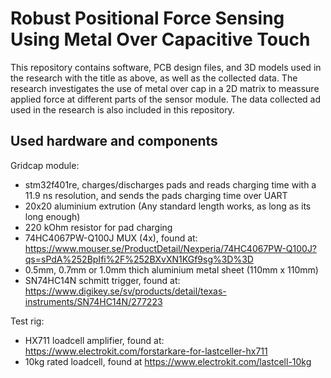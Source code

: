 # Robust Positional Force Sensing Using Metal Over Capacitive Touch

This repository contains software, PCB design files, and 3D models used in the research with the title as above, as well as the collected data. The research investigates the use of metal over cap in a 2D matrix to meassure applied force at different parts of the sensor module. The data collected ad used in the research is also included in this repository.

## Used hardware and components

Gridcap module: 
- stm32f401re, charges/discharges pads and reads charging time with a 11.9 ns resolution, and sends the pads charging time over UART
- 20x20 aluminium extrution (Any standard length works, as long as its long enough)
- 220 kOhm resistor for pad charging
- 74HC4067PW-Q100J MUX (4x), found at: https://www.mouser.se/ProductDetail/Nexperia/74HC4067PW-Q100J?qs=sPdA%252BpIfi%2F%252BXvXN1KGf9sg%3D%3D
- 0.5mm, 0.7mm or 1.0mm thich aluminium metal sheet (110mm x 110mm)
- SN74HC14N schmitt trigger, found at: https://www.digikey.se/sv/products/detail/texas-instruments/SN74HC14N/277223

Test rig:
- HX711 loadcell amplifier, found at: https://www.electrokit.com/forstarkare-for-lastceller-hx711
- 10kg rated loadcell, found at https://www.electrokit.com/lastcell-10kg

